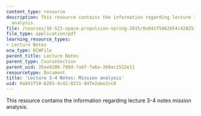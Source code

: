 ```yaml
---
content_type: resource
description: This resource contains the information regarding lecture 3-4 notes mission
  analysis.
file: /courses/16-522-space-propulsion-spring-2015/0a041f5862654c42025184fe2abe2cc8_MIT16_522S15_Lecture3-4.pdf
file_type: application/pdf
learning_resource_types:
- Lecture Notes
ocw_type: OCWFile
parent_title: Lecture Notes
parent_type: CourseSection
parent_uid: 35ee9188-780d-7a6f-7a6a-369ac1532e11
resourcetype: Document
title: 'Lecture 3-4 Notes: Mission analysis'
uid: 0a041f58-6265-4c42-0251-84fe2abe2cc8
---
```

This resource contains the information regarding lecture 3-4 notes mission analysis.

